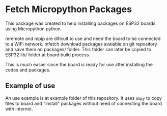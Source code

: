 # Fetch Micropython Packages
This package was created to help installing packages on ESP32 boards using
Micropython python.

mremote and mpip are dificult to use and need the board to be connected to
a WiFi network. mfetch download packages avaiable on git repository and
save them on packages/ folder. This folder can later be copied to ESP32
lib/ folder at board build process.

This is much easier since the board is ready for use after installing the
codes and packages.

## Example of use
An use example is at example folder of this repository. It uses `ampy` to
copy files to board and "install" packages without need of connecting the
board with internet.
